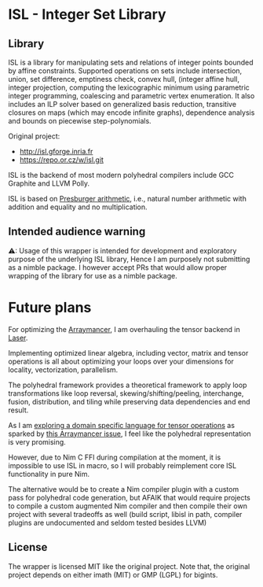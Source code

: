 # ISL - Integer Set Library

## Library

ISL is a library for manipulating sets and relations of integer points bounded by affine constraints.
Supported operations on sets include intersection, union, set difference, emptiness check, convex hull, (integer affine hull, integer projection, computing the lexicographic minimum using parametric integer programming, coalescing and parametric vertex enumeration. It also includes an ILP solver based on generalized basis reduction, transitive closures on maps (which may encode infinite graphs), dependence analysis and bounds on piecewise step-polynomials.

Original project:
  - http://isl.gforge.inria.fr
  - https://repo.or.cz/w/isl.git

ISL is the backend of most modern polyhedral compilers include GCC Graphite and LLVM Polly.

ISL is based on [Presburger arithmetic](https://en.wikipedia.org/wiki/Presburger_arithmetic), i.e.,
natural number arithmetic with addition and equality and no multiplication.

## Intended audience warning

⚠: Usage of this wrapper is intended for development and exploratory purpose
    of the underlying ISL library,
    Hence I am purposely not submitting as a nimble package.
    I however accept PRs that would allow proper wrapping of the library for use
    as a nimble package.

# Future plans

For optimizing the [Arraymancer](https://github.com/mratsim/Arraymancer), I am overhauling
the tensor backend in [Laser](https://github.com/numforge/laser).

Implementing optimized linear algebra, including vector, matrix and tensor operations is all about
optimizing your loops over your dimensions for locality, vectorization, parallelism.

The polyhedral framework provides a theoretical framework to apply loop transformations
like loop reversal, skewing/shifting/peeling, interchange, fusion, distribution, and tiling
while preserving data dependencies and end result.

As I am [exploring a domain specific language for tensor operations](https://github.com/mratsim/compute-graph-optim)
as sparked by [this Arraymancer issue](https://github.com/mratsim/Arraymancer/issues/347), I feel like
the polyhedral representation is very promising.

However, due to Nim C FFI during compilation at the moment, it is impossible
to use ISL in macro, so I will probably reimplement core ISL functionality
in pure Nim.

The alternative would be to create a Nim compiler plugin with a custom pass for
polyhedral code generation, but AFAIK that would require projects to compile a custom augmented Nim compiler
and then compile their own project with several tradeoffs as well (build script, libisl in path, compiler plugins are undocumented and seldom tested besides LLVM)

## License

The wrapper is licensed MIT like the original project.
Note that, the original project depends on either imath (MIT) or GMP (LGPL) for bigints.